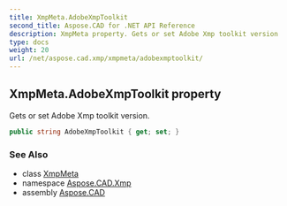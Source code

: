 ```yaml
---
title: XmpMeta.AdobeXmpToolkit
second_title: Aspose.CAD for .NET API Reference
description: XmpMeta property. Gets or set Adobe Xmp toolkit version
type: docs
weight: 20
url: /net/aspose.cad.xmp/xmpmeta/adobexmptoolkit/
---
```

## XmpMeta.AdobeXmpToolkit property

Gets or set Adobe Xmp toolkit version.

```csharp
public string AdobeXmpToolkit { get; set; }
```

### See Also

* class [XmpMeta](../)
* namespace [Aspose.CAD.Xmp](../../xmpmeta/)
* assembly [Aspose.CAD](../../../)


